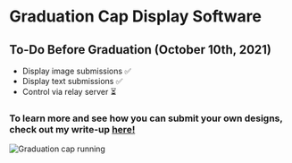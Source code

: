# Graduation Cap Display Software

## To-Do Before Graduation (October 10th, 2021)

- Display image submissions ✅
- Display text submissions ✅
- Control via relay server ⏳

### To learn more and see how you can submit your own designs, check out my write-up [here!](https://idreesinc.com/graduation/design-my-graduation-cap.html?utm_source=github&utm_medium=readme&utm_campaign=graduation-cap)

![Graduation cap running](https://idreesinc.com/images/graduation/matrix-on.jpeg)
